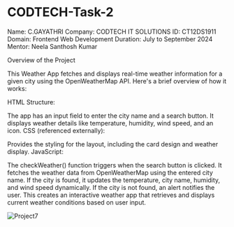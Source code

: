 # CODTECH-Task-2

Name: C.GAYATHRI 
Company: CODTECH IT SOLUTIONS 
ID: CT12DS1911 
Domain: Frontend Web Development 
Duration: July to September 2024 
Mentor: Neela Santhosh Kumar

Overview of the Project

This Weather App fetches and displays real-time weather information for a given city using the OpenWeatherMap API. Here's a brief overview of how it works:

HTML Structure:

The app has an input field to enter the city name and a search button.
It displays weather details like temperature, humidity, wind speed, and an icon.
CSS (referenced externally):

Provides the styling for the layout, including the card design and weather display.
JavaScript:

The checkWeather() function triggers when the search button is clicked. It fetches the weather data from OpenWeatherMap using the entered city name.
If the city is found, it updates the temperature, city name, humidity, and wind speed dynamically.
If the city is not found, an alert notifies the user.
This creates an interactive weather app that retrieves and displays current weather conditions based on user input.

![Project7](https://github.com/user-attachments/assets/19f767b3-c7e9-4c66-b2b7-a169761fd304)
